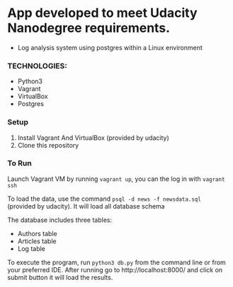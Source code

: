 # App developed to meet Udacity Nanodegree requirements.

- Log analysis system using postgres within a Linux environment

### TECHNOLOGIES:
- Python3
- Vagrant
- VirtualBox
- Postgres

### Setup
1. Install Vagrant And VirtualBox (provided by udacity)
2. Clone this repository

### To Run

Launch Vagrant VM by running `vagrant up`, you can the log in with `vagrant ssh`

To load the data, use the command `psql -d news -f newsdata.sql` (provided by udacity). It will load all database schema

The database includes three tables:
- Authors table
- Articles table
- Log table

To execute the program, run `python3 db.py` from the command line or from your preferred IDE.
After running go to http://localhost:8000/ and click on submit button it will load the results.
